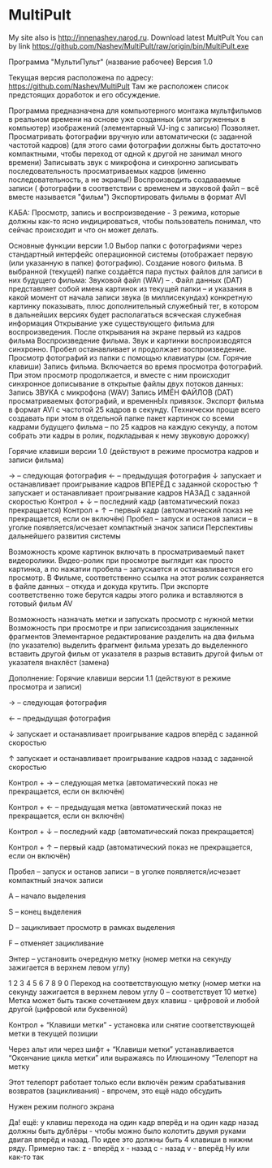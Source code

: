 MultiPult
=========

My site also is http://innenashev.narod.ru.
Download latest MultPult You can by link https://github.com/Nashev/MultiPult/raw/origin/bin/MultiPult.exe

Программа "МультиПульт" (название рабочее) Версия 1.0

Текущая версия расположена по адресу: https://github.com/Nashev/MultiPult 
Там же расположен список предстоящих доработок и его обсуждение.

Программа предназначена для компьютерного монтажа мультфильмов в реальном времени на основе уже созданных (или загруженных в компьютер) изображений (элементарный VJ-ing с записью)
Позволяет.
Просматривать фотографии вручную или автоматически (с заданной частотой кадров) (для этого сами фотографии должны быть достаточно компактными, чтобы переход от  одной к другой не занимал много времени)
Записывать звук с микрофона и синхронно записывать последовательность просматриваемых кадров (именно последовательность, а не экраны!)
Воспроизводить создаваемые записи ( фотографии в соответствии с временем и звуковой файл – всё вместе называется "фильм")
Экспортировать фильмы в формат AVI

КАБА: Просмотр, запись и воспроизведение - 3 режима, которые должны как-то ясно индицироваться, чтобы пользователь понимал, что сейчас происходит и что он может делать.

Основные функции версии 1.0
Выбор папки с фотографиями через стандартный интерфейс операционной системы (отображает первую (или указанную в папке) фотографию).
Создание нового фильма. В выбранной (текущей) папке создаётся пара пустых файлов для записи в них будущего фильма:
Звуковой файл (WAV) – .
Файл данных (DAT) представляет собой имена картинок из текущей папки – и указания в какой момент от начала записи звука (в миллисекундах) конкретную картинку показывать, плюс дополнительный служебный тег, в котором в дальнейших версиях будет располагаться всяческая служебная информация
Открывание уже существующего фильма для воспроизведения. После открывания на экране первый из кадров фильма
Воспроизведение фильма. Звук и картинки воспроизводятся синхронно. Пробел останавливает и продолжает воспроизведение.
Просмотр фотографий из папки с помощью клавиатуры (см. Горячие клавиши) 
Запись фильма. Включается во время просмотра фотографий. При этом просмотр продолжается, и вместе с ним происходит синхронное дописывание в открытые файлы двух потоков данных:
Запись ЗВУКА с микрофона (WAV)
Запись ИМЁН ФАЙЛОВ (DAT) просматриваемых фотографий, и временнЫх привязок. 
Экспорт фильма в формат AVI с частотой 25 кадров в секунду. (Технически проще всего создавать при этом в отдельной папке пакет картинок со всеми кадрами будущего фильма – по 25 кадров на каждую секунду, а потом собрать эти кадры в ролик, подкладывая к нему звуковую дорожку)


Горячие клавиши версии 1.0 (действуют в режиме просмотра кадров и записи фильма)

→ – следующая фотография
← – предыдущая фотография
 ↓   запускает и останавливает проигрывание кадров ВПЕРЁД с заданной скоростью
 ↑  запускает и останавливает проигрывание кадров НАЗАД с заданной скоростью
Контрол  +  ↓    – последний кадр (автоматический показ прекращается)
Контрол  +  ↑   – первый кадр (автоматический показ не прекращается, если он включён)
 Пробел  – запуск и останов записи – в уголке появляется/исчезает компактный значок записи
Перспективы дальнейшего развития системы

Возможность кроме картинок включать в просматриваемый пакет видеоролики. Видео-ролик при просмотре выглядит как просто картинка, а по нажатии пробела – запускается и останавливается его просмотр. В Фильме, соответственно ссылка на этот ролик сохраняется в файле данных – откуда и докуда крутить. При экспорте соответственно тоже берутся кадры этого ролика и вставляются в готовый фильм AV

Возможность назначать метки и запускать просмотр с нужной метки
Возможность при просмотре и при записисоздания зацикленных фрагментов
Элементарное редактирование 
разделить на два фильма (по указателю)
выделить фрагмент фильма
урезать до выделенного
вставить другой фильм от указателя в разрыв
вставить другой фильм от указателя внахлёст (замена)

Дополнение:
Горячие клавиши версии 1.1 (действуют в режиме просмотра и записи)

→ – следующая фотография

← – предыдущая фотография

 ↓   запускает и останавливает проигрывание кадров вперёд с заданной скоростью

 ↑  запускает и останавливает проигрывание кадров назад с заданной скоростью

Контрол  + → – следующая метка (автоматический показ не прекращается, если он включён)

 Контрол  + ← – предыдущая метка (автоматический показ не прекращается, если он включён)

Контрол  +  ↓    – последний кадр (автоматический показ прекращается)

 Контрол  +  ↑   – первый кадр (автоматический показ не прекращается, если он включён)

 Пробел  – запуск и останов записи – в уголке появляется/исчезает компактный значок записи

A – начало выделения

S  – конец выделения 

D – зацикливает просмотр в рамках выделения

F  – отменяет зацикливание

 Энтер  – установить очередную метку (номер метки на секунду зажигается в верхнем левом углу)

 1   2   3   4   5   6   7   8   9   0  Переход на соответствующую метку (номер метки на секунду зажигается в верхнем левом углу 0 – соответствует 10 метке)
Метка может быть также сочетанием двух клавиш - цифровой и любой другой (цифровой или буквенной)


Контрол  +  “Клавиши метки”   - установка или снятие соответствующей метки в текущей позиции

Через альт или через шифт + “Клавиши метки” устанавливается “Окончание цикла метки” или выражаясь по Илюшиному “Телепорт на метку

Этот телепорт работает только если включён режим срабатывания возвратов (зацикливания) - впрочем, это ещё надо обсудить

Нужен режим полного экрана

Да! ещё: у клавиш перехода на один кадр вперёд и на один кадр назад должны быть дублёры - чтобы можно было колотить двумя руками двигая вперёд и назад. По идее это должны быть 4 клавиши в нижнм ряду. Примерно так:
z - вперёд
x - назад
c - назад
v - вперёд
Ну или как-то так

